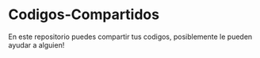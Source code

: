 # Codigos-Compartidos
En este repositorio puedes compartir tus codigos, posiblemente le pueden ayudar a alguien!
